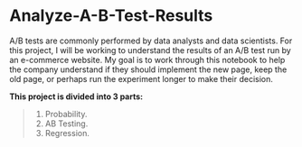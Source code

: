 # Analyze-A-B-Test-Results
A/B tests are commonly performed by data analysts and data scientists.
For this project, I will be working to understand the results of an A/B test run by an e-commerce website. My goal is to work through this notebook to help the company understand if they should implement the new page, keep the old page, or perhaps run the experiment longer to make their decision.

**This project is divided into 3 parts:**
>01. Probability.
>02. AB Testing.
>03. Regression. 

